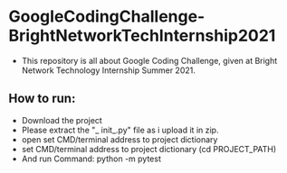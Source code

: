 # GoogleCodingChallenge-BrightNetworkTechInternship2021
- This repository is all about Google Coding Challenge, given at Bright Network Technology Internship Summer 2021.
## How to run:
- Download the project
- Please extract the "_ init_.py" file as i upload it in zip. 
- open set CMD/terminal address to project dictionary
- set CMD/terminal address to project dictionary (cd PROJECT_PATH)
- And run Command: python -m pytest
